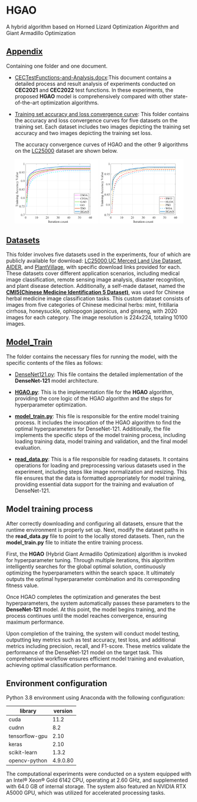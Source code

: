 # HGAO

A hybrid algorithm based on Horned Lizard Optimization Algorithm and Giant Armadillo Optimization

## [Appendix](https://github.com/aliwa8168/HGAO/tree/main/Appendix)

Containing one folder and one document.

- [CECTestFunctions-and-Analysis.docx](https://github.com/aliwa8168/HGAO/blob/main/Appendix/CECTestFunctions-and-Analysis.docx):This document contains a detailed process and result analysis of experiments conducted on **CEC2021** and **CEC2022** test functions. In these experiments, the proposed **HGAO** model is comprehensively compared with other state-of-the-art optimization algorithms.

- [Training set accuracy and loss convergence curve](https://github.com/aliwa8168/HGAO/tree/main/Appendix/Training%20set%20accuracy%20and%20loss%20convergence%20curve): This folder contains the accuracy and loss convergence curves for five datasets on the training set. Each dataset includes two images depicting the training set accuracy and two images depicting the training set loss.

  The accuracy convergence curves of HGAO and the other 9 algorithms on the  [LC25000](https://github.com/aliwa8168/HGAO/tree/main/Datasets/LC25000) dataset are shown below.

<p align="center">
  <img src="https://github.com/aliwa8168/HGAO/blob/main/Appendix/Training%20set%20accuracy%20and%20loss%20convergence%20curve/LC25000/Training%20accuracy-1.png" width="45%" />
  <img src="https://github.com/aliwa8168/HGAO/blob/main/Appendix/Training%20set%20accuracy%20and%20loss%20convergence%20curve/LC25000/Training%20accuracy-2.png" width="45%" />
</p>

## [Datasets](https://github.com/aliwa8168/HGAO/tree/main/Datasets)

This folder involves five datasets used in the experiments, four of which are publicly available for download: [LC25000](https://github.com/aliwa8168/HGAO/tree/main/Datasets/LC25000),[UC Merced Land Use Dataset](https://github.com/aliwa8168/HGAO/tree/main/Datasets/UC%20Merced%20Land%20Use%20Dataset), [AIDER](https://github.com/aliwa8168/HGAO/tree/main/Datasets/AIDER), and [PlantVillage](https://github.com/aliwa8168/HGAO/tree/main/Datasets/PlantVillage), with specific download links provided for each. These datasets cover different application scenarios, including medical image classification, remote sensing image analysis, disaster recognition, and plant disease detection. Additionally, a self-made dataset, named the **[CMI5(Chinese Medicine Identification 5 Dataset)](https://github.com/aliwa8168/HGAO/tree/main/Datasets/Chinese%20herbal%20medicine%20Datasets)**, was used for Chinese herbal medicine image classification tasks. This custom dataset consists of images from five categories of Chinese medicinal herbs: mint, fritillaria cirrhosa, honeysuckle, ophiopogon japonicus, and ginseng, with 2020 images for each category. The image resolution is 224x224, totaling 10100 images. 

## [Model_Train](https://github.com/aliwa8168/HGAO/tree/main/Model_Train)

The folder contains the necessary files for running the model, with the specific contents of the files as follows:

- [DenseNet121.py](https://github.com/aliwa8168/HGAO/blob/main/Model_Train/DenseNet121.py): This file contains the detailed implementation of the **DenseNet-121** model architecture.

- **[HGAO.py](https://github.com/aliwa8168/HGAO/blob/main/Model_Train/HGAO.py)**: This is the implementation file for the **HGAO** algorithm, providing the core logic of the HGAO algorithm and the steps for hyperparameter optimization.

- **[model_train.py](https://github.com/aliwa8168/HGAO/blob/main/Model_Train/model_train.py)**: This file is responsible for the entire model training process. It includes the invocation of the HGAO algorithm to find the optimal hyperparameters for DenseNet-121. Additionally, the file implements the specific steps of the model training process, including loading training data, model training and validation, and the final model evaluation.

- **[read_data.py](https://github.com/aliwa8168/HGAO/blob/main/Model_Train/read_data.py)**: This is a file responsible for reading datasets. It contains operations for loading and preprocessing various datasets used in the experiment, including steps like image normalization and resizing. This file ensures that the data is formatted appropriately for model training, providing essential data support for the training and evaluation of DenseNet-121.



## Model training process

After correctly downloading and configuring all datasets, ensure that the runtime environment is properly set up. Next, modify the dataset paths in the **read_data.py** file to point to the locally stored datasets. Then, run the **model_train.py** file to initiate the entire training process.

First, the **HGAO** (Hybrid Giant Armadillo Optimization) algorithm is invoked for hyperparameter tuning. Through multiple iterations, this algorithm intelligently searches for the global optimal solution, continuously optimizing the hyperparameters within the search space. It ultimately outputs the optimal hyperparameter combination and its corresponding fitness value.

Once HGAO completes the optimization and generates the best hyperparameters, the system automatically passes these parameters to the **DenseNet-121** model. At this point, the model begins training, and the process continues until the model reaches convergence, ensuring maximum performance.

Upon completion of the training, the system will conduct model testing, outputting key metrics such as test accuracy, test loss, and additional metrics including precision, recall, and F1-score. These metrics validate the performance of the DenseNet-121 model on the target task. This comprehensive workflow ensures efficient model training and evaluation, achieving optimal classification performance.



## Environment configuration

Python 3.8 environment using Anaconda with the following configuration:

| library        | version  |
| -------------- | -------- |
| cuda           | 11.2     |
| cudnn          | 8.2      |
| tensorflow-gpu | 2.10     |
| keras          | 2.10     |
| scikit-learn   | 1.3.2    |
| opencv-python  | 4.9.0.80 |

The computational experiments were conducted on a system equipped with an Intel® Xeon® Gold 6142 CPU, operating at 2.60 GHz, and supplemented with 64.0 GB of internal storage. The system also featured an NVIDIA RTX A5000 GPU, which was utilized for accelerated processing tasks.

